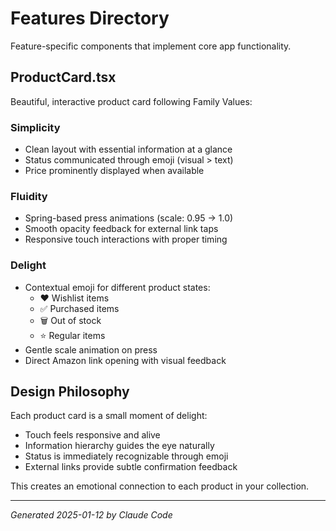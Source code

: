 # Features Directory

Feature-specific components that implement core app functionality.

## ProductCard.tsx
Beautiful, interactive product card following Family Values:

### Simplicity
- Clean layout with essential information at a glance
- Status communicated through emoji (visual > text)
- Price prominently displayed when available

### Fluidity
- Spring-based press animations (scale: 0.95 → 1.0)
- Smooth opacity feedback for external link taps
- Responsive touch interactions with proper timing

### Delight
- Contextual emoji for different product states:
  - ❤️ Wishlist items
  - ✅ Purchased items  
  - 🗑️ Out of stock
  - ⭐ Regular items
- Gentle scale animation on press
- Direct Amazon link opening with visual feedback

## Design Philosophy
Each product card is a small moment of delight:
- Touch feels responsive and alive
- Information hierarchy guides the eye naturally
- Status is immediately recognizable through emoji
- External links provide subtle confirmation feedback

This creates an emotional connection to each product in your collection.

---
*Generated 2025-01-12 by Claude Code*